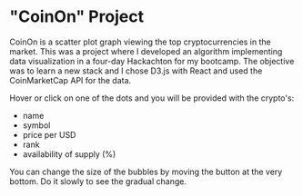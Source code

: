 # "CoinOn" Project

CoinOn is a scatter plot graph viewing the top cryptocurrencies in the market. This was a project where I developed an algorithm implementing data visualization in a four-day Hackachton for my bootcamp. The objective was to learn a new stack and I chose D3.js with React and used the CoinMarketCap API for the data.

Hover or click on one of the dots and you will be provided with the crypto's:

* name
* symbol
* price per USD
* rank
* availability of supply (%)

You can change the size of the bubbles by moving the button at the very bottom. Do it slowly to see the gradual change.
